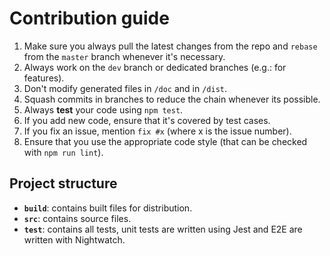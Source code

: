 # Contribution guide

1. Make sure you always pull the latest changes from the repo and `rebase` from the
`master` branch whenever it's necessary.
2. Always work on the `dev` branch or dedicated branches (e.g.: for features).
3. Don't modify generated files in `/doc` and in `/dist`.
4. Squash commits in branches to reduce the chain whenever its possible.
5. Always **test** your code using `npm test`.
6. If you add new code, ensure that it's covered by test cases.
7. If you fix an issue, mention `fix #x` (where x is the issue number).
8. Ensure that you use the appropriate code style (that can be checked
with `npm run lint`).

## Project structure
- **`build`**: contains built files for distribution.
- **`src`**: contains source files.
- **`test`**: contains all tests, unit tests are written using Jest and E2E are written with Nightwatch. 
